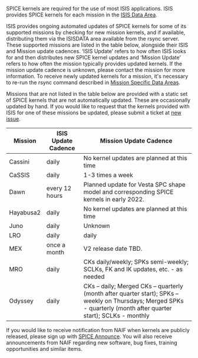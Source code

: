 SPICE kernels are required for the use of most ISIS applications. ISIS provides SPICE kernels for each mission
in the [ISIS Data Area](../../how-to-guides/environment-setup-and-maintenance/isis-data-area.md).

ISIS provides ongoing automated updates of SPICE kernels for some of its supported missions by checking for new mission kernels, and if available, distributing them via the ISISDATA area available from the rsync server. These supported missions are listed in the table below, alongside their ISIS and Mission update cadences. ‘ISIS Update’ refers to how often ISIS looks for and then distributes new SPICE kernel updates and ‘Mission Update’ refers to how often the mission typically provides updated kernels. If the mission update cadence is unknown, please contact the mission for more information. To receive newly updated kernels for a mission, it's necessary to re-run the rsync command described in 
[Mission Specific Data Areas](../../how-to-guides/environment-setup-and-maintenance/isis-data-area.md#mission-specific-data-areas).

Missions that are not listed in the table below are provided with a static set of SPICE kernels that are not automatically updated. These are occasionally updated by hand. If you would like to request that the kernels provided with ISIS for one of these missions be updated, please submit a ticket at  [new issue](https://github.com/DOI-USGS/ISIS3/issues/new/choose).

| Mission     | ISIS Update Cadence | Mission Update Cadence |
| ----------- | ------------------- | ----------------------
| Cassini     |  daily              | No kernel updates are planned at this time |
| CaSSIS      |  daily              | 1-3 times a week |
| Dawn        |  every 12 hours     | Planned update for Vesta SPC shape model and corresponding SPICE kernels in early 2022. |
| Hayabusa2   |  daily              | No kernel updates are planned at this time |
| Juno        |  daily              | Unknown |
| LRO         |  daily              | daily   |
| MEX         |  once a month       | V2 release date TBD. |
| MRO         |  daily              | CKs daily/weekly; SPKs semi-weekly; SCLKs, FK and IK updates, etc. - as needed |
| Odyssey     |  daily              | CKs – daily; Merged CKs – quarterly (month after quarter start); SPKs – weekly on Thursdays; Merged SPKs - quarterly (month after quarter start); SCLKs - monthly |

If you would like to receive notification from NAIF when kernels are publicly released, please sign up with [SPICE Announce](https://naif.jpl.nasa.gov/mailman/listinfo/spice_announce). You will also receive announcements from NAIF regarding new software, bug fixes, training opportunities and similar items. 